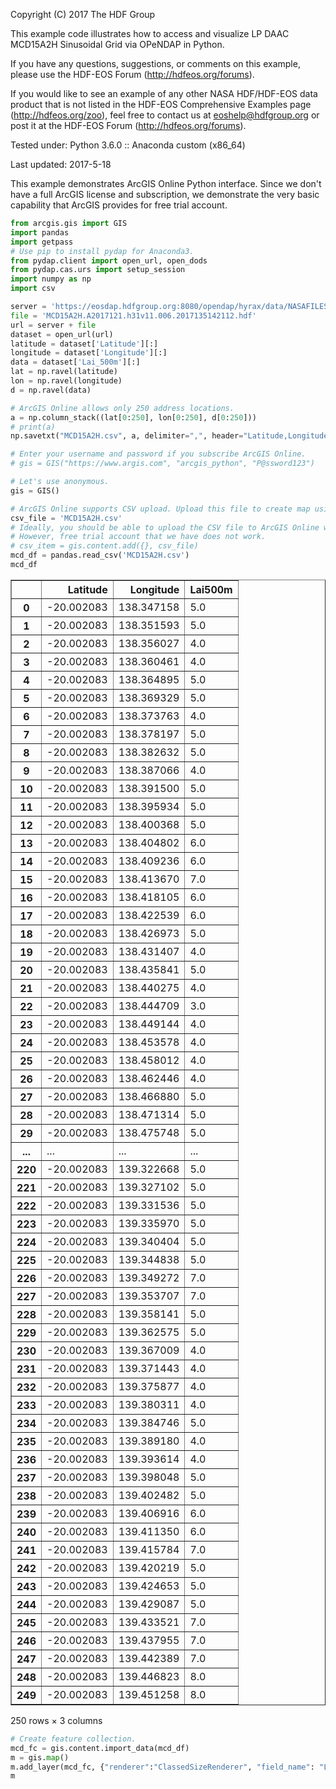 
Copyright (C) 2017 The HDF Group

This example code illustrates how to access and visualize LP DAAC MCD15A2H Sinusoidal Grid via OPeNDAP in Python.

If you have any questions, suggestions, or comments on this example, please use the HDF-EOS Forum (http://hdfeos.org/forums).

If you would like to see an example of any other NASA HDF/HDF-EOS data product that is not listed in the HDF-EOS Comprehensive Examples page (http://hdfeos.org/zoo), feel free to contact us at eoshelp@hdfgroup.org or post it at the HDF-EOS Forum (http://hdfeos.org/forums).

Tested under: Python 3.6.0 :: Anaconda custom (x86_64)

Last updated: 2017-5-18

This example demonstrates ArcGIS Online Python interface. Since we don't have a full ArcGIS license and subscription, we demonstrate the very basic capability that ArcGIS provides for free trial account. 


```python
from arcgis.gis import GIS
import pandas
import getpass
# Use pip to install pydap for Anaconda3.
from pydap.client import open_url, open_dods
from pydap.cas.urs import setup_session
import numpy as np
import csv
```


```python
server = 'https://eosdap.hdfgroup.org:8080/opendap/hyrax/data/NASAFILES/hdf4/'
file = 'MCD15A2H.A2017121.h31v11.006.2017135142112.hdf'
url = server + file
dataset = open_url(url)
latitude = dataset['Latitude'][:]
longitude = dataset['Longitude'][:]
data = dataset['Lai_500m'][:]
lat = np.ravel(latitude)
lon = np.ravel(longitude)
d = np.ravel(data)
```


```python
# ArcGIS Online allows only 250 address locations.
a = np.column_stack((lat[0:250], lon[0:250], d[0:250]))
# print(a)
np.savetxt("MCD15A2H.csv", a, delimiter=",", header="Latitude,Longitude,Lai500m", comments='')
```


```python
# Enter your username and password if you subscribe ArcGIS Online.
# gis = GIS("https://www.argis.com", "arcgis_python", "P@ssword123")

# Let's use anonymous. 
gis = GIS()
```


```python
# ArcGIS Online supports CSV upload. Upload this file to create map using web interface.
csv_file = 'MCD15A2H.csv'
# Ideally, you should be able to upload the CSV file to ArcGIS Online with Python interface. 
# However, free trial account that we have does not work.
# csv_item = gis.content.add({}, csv_file)
mcd_df = pandas.read_csv('MCD15A2H.csv')
mcd_df
```




<div>
<table border="1" class="dataframe">
  <thead>
    <tr style="text-align: right;">
      <th></th>
      <th>Latitude</th>
      <th>Longitude</th>
      <th>Lai500m</th>
    </tr>
  </thead>
  <tbody>
    <tr>
      <th>0</th>
      <td>-20.002083</td>
      <td>138.347158</td>
      <td>5.0</td>
    </tr>
    <tr>
      <th>1</th>
      <td>-20.002083</td>
      <td>138.351593</td>
      <td>5.0</td>
    </tr>
    <tr>
      <th>2</th>
      <td>-20.002083</td>
      <td>138.356027</td>
      <td>4.0</td>
    </tr>
    <tr>
      <th>3</th>
      <td>-20.002083</td>
      <td>138.360461</td>
      <td>4.0</td>
    </tr>
    <tr>
      <th>4</th>
      <td>-20.002083</td>
      <td>138.364895</td>
      <td>5.0</td>
    </tr>
    <tr>
      <th>5</th>
      <td>-20.002083</td>
      <td>138.369329</td>
      <td>5.0</td>
    </tr>
    <tr>
      <th>6</th>
      <td>-20.002083</td>
      <td>138.373763</td>
      <td>4.0</td>
    </tr>
    <tr>
      <th>7</th>
      <td>-20.002083</td>
      <td>138.378197</td>
      <td>5.0</td>
    </tr>
    <tr>
      <th>8</th>
      <td>-20.002083</td>
      <td>138.382632</td>
      <td>5.0</td>
    </tr>
    <tr>
      <th>9</th>
      <td>-20.002083</td>
      <td>138.387066</td>
      <td>4.0</td>
    </tr>
    <tr>
      <th>10</th>
      <td>-20.002083</td>
      <td>138.391500</td>
      <td>5.0</td>
    </tr>
    <tr>
      <th>11</th>
      <td>-20.002083</td>
      <td>138.395934</td>
      <td>5.0</td>
    </tr>
    <tr>
      <th>12</th>
      <td>-20.002083</td>
      <td>138.400368</td>
      <td>5.0</td>
    </tr>
    <tr>
      <th>13</th>
      <td>-20.002083</td>
      <td>138.404802</td>
      <td>6.0</td>
    </tr>
    <tr>
      <th>14</th>
      <td>-20.002083</td>
      <td>138.409236</td>
      <td>6.0</td>
    </tr>
    <tr>
      <th>15</th>
      <td>-20.002083</td>
      <td>138.413670</td>
      <td>7.0</td>
    </tr>
    <tr>
      <th>16</th>
      <td>-20.002083</td>
      <td>138.418105</td>
      <td>6.0</td>
    </tr>
    <tr>
      <th>17</th>
      <td>-20.002083</td>
      <td>138.422539</td>
      <td>6.0</td>
    </tr>
    <tr>
      <th>18</th>
      <td>-20.002083</td>
      <td>138.426973</td>
      <td>5.0</td>
    </tr>
    <tr>
      <th>19</th>
      <td>-20.002083</td>
      <td>138.431407</td>
      <td>4.0</td>
    </tr>
    <tr>
      <th>20</th>
      <td>-20.002083</td>
      <td>138.435841</td>
      <td>5.0</td>
    </tr>
    <tr>
      <th>21</th>
      <td>-20.002083</td>
      <td>138.440275</td>
      <td>4.0</td>
    </tr>
    <tr>
      <th>22</th>
      <td>-20.002083</td>
      <td>138.444709</td>
      <td>3.0</td>
    </tr>
    <tr>
      <th>23</th>
      <td>-20.002083</td>
      <td>138.449144</td>
      <td>4.0</td>
    </tr>
    <tr>
      <th>24</th>
      <td>-20.002083</td>
      <td>138.453578</td>
      <td>4.0</td>
    </tr>
    <tr>
      <th>25</th>
      <td>-20.002083</td>
      <td>138.458012</td>
      <td>4.0</td>
    </tr>
    <tr>
      <th>26</th>
      <td>-20.002083</td>
      <td>138.462446</td>
      <td>4.0</td>
    </tr>
    <tr>
      <th>27</th>
      <td>-20.002083</td>
      <td>138.466880</td>
      <td>5.0</td>
    </tr>
    <tr>
      <th>28</th>
      <td>-20.002083</td>
      <td>138.471314</td>
      <td>5.0</td>
    </tr>
    <tr>
      <th>29</th>
      <td>-20.002083</td>
      <td>138.475748</td>
      <td>5.0</td>
    </tr>
    <tr>
      <th>...</th>
      <td>...</td>
      <td>...</td>
      <td>...</td>
    </tr>
    <tr>
      <th>220</th>
      <td>-20.002083</td>
      <td>139.322668</td>
      <td>5.0</td>
    </tr>
    <tr>
      <th>221</th>
      <td>-20.002083</td>
      <td>139.327102</td>
      <td>5.0</td>
    </tr>
    <tr>
      <th>222</th>
      <td>-20.002083</td>
      <td>139.331536</td>
      <td>5.0</td>
    </tr>
    <tr>
      <th>223</th>
      <td>-20.002083</td>
      <td>139.335970</td>
      <td>5.0</td>
    </tr>
    <tr>
      <th>224</th>
      <td>-20.002083</td>
      <td>139.340404</td>
      <td>5.0</td>
    </tr>
    <tr>
      <th>225</th>
      <td>-20.002083</td>
      <td>139.344838</td>
      <td>5.0</td>
    </tr>
    <tr>
      <th>226</th>
      <td>-20.002083</td>
      <td>139.349272</td>
      <td>7.0</td>
    </tr>
    <tr>
      <th>227</th>
      <td>-20.002083</td>
      <td>139.353707</td>
      <td>7.0</td>
    </tr>
    <tr>
      <th>228</th>
      <td>-20.002083</td>
      <td>139.358141</td>
      <td>5.0</td>
    </tr>
    <tr>
      <th>229</th>
      <td>-20.002083</td>
      <td>139.362575</td>
      <td>5.0</td>
    </tr>
    <tr>
      <th>230</th>
      <td>-20.002083</td>
      <td>139.367009</td>
      <td>4.0</td>
    </tr>
    <tr>
      <th>231</th>
      <td>-20.002083</td>
      <td>139.371443</td>
      <td>4.0</td>
    </tr>
    <tr>
      <th>232</th>
      <td>-20.002083</td>
      <td>139.375877</td>
      <td>4.0</td>
    </tr>
    <tr>
      <th>233</th>
      <td>-20.002083</td>
      <td>139.380311</td>
      <td>4.0</td>
    </tr>
    <tr>
      <th>234</th>
      <td>-20.002083</td>
      <td>139.384746</td>
      <td>5.0</td>
    </tr>
    <tr>
      <th>235</th>
      <td>-20.002083</td>
      <td>139.389180</td>
      <td>4.0</td>
    </tr>
    <tr>
      <th>236</th>
      <td>-20.002083</td>
      <td>139.393614</td>
      <td>4.0</td>
    </tr>
    <tr>
      <th>237</th>
      <td>-20.002083</td>
      <td>139.398048</td>
      <td>5.0</td>
    </tr>
    <tr>
      <th>238</th>
      <td>-20.002083</td>
      <td>139.402482</td>
      <td>5.0</td>
    </tr>
    <tr>
      <th>239</th>
      <td>-20.002083</td>
      <td>139.406916</td>
      <td>6.0</td>
    </tr>
    <tr>
      <th>240</th>
      <td>-20.002083</td>
      <td>139.411350</td>
      <td>6.0</td>
    </tr>
    <tr>
      <th>241</th>
      <td>-20.002083</td>
      <td>139.415784</td>
      <td>7.0</td>
    </tr>
    <tr>
      <th>242</th>
      <td>-20.002083</td>
      <td>139.420219</td>
      <td>5.0</td>
    </tr>
    <tr>
      <th>243</th>
      <td>-20.002083</td>
      <td>139.424653</td>
      <td>5.0</td>
    </tr>
    <tr>
      <th>244</th>
      <td>-20.002083</td>
      <td>139.429087</td>
      <td>5.0</td>
    </tr>
    <tr>
      <th>245</th>
      <td>-20.002083</td>
      <td>139.433521</td>
      <td>7.0</td>
    </tr>
    <tr>
      <th>246</th>
      <td>-20.002083</td>
      <td>139.437955</td>
      <td>7.0</td>
    </tr>
    <tr>
      <th>247</th>
      <td>-20.002083</td>
      <td>139.442389</td>
      <td>7.0</td>
    </tr>
    <tr>
      <th>248</th>
      <td>-20.002083</td>
      <td>139.446823</td>
      <td>8.0</td>
    </tr>
    <tr>
      <th>249</th>
      <td>-20.002083</td>
      <td>139.451258</td>
      <td>8.0</td>
    </tr>
  </tbody>
</table>
<p>250 rows × 3 columns</p>
</div>




```python
# Create feature collection.
mcd_fc = gis.content.import_data(mcd_df)
m = gis.map()
m.add_layer(mcd_fc, {"renderer":"ClassedSizeRenderer", "field_name": "Lai500m"})
m
```
